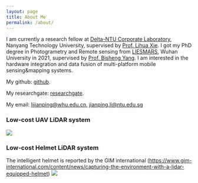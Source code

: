```yaml
---
layout: page
title: About Me
permalink: /about/
---
```


I am currently a research fellow at   [Delta-NTU Corporate Laboratory](https://www.ntu.edu.sg/delta-ntu), Nanyang Technology University, supervised by [Prof. Lihua Xie](https://personal.ntu.edu.sg/elhxie/person.html). I got my PhD degree in Photogrametry and Remote sensing from [LIESMARS](http://www.lmars.whu.edu.cn/en/), Wuhan University in 2021,  supervised by [Prof. Bisheng Yang](http://www.lmars.whu.edu.cn/enbisheng-yang/).  I am interested in the hardware integration and data fusion of multi-platform mobile sensing&mapping systems.

My github: [github](https://github.com/kafeiyin00). 

My researchgate: [researchgate](https://www.researchgate.net/profile/Jianping_Li29). 

My email: lijianping@whu.edu.cn, jianping.li@ntu.edu.sg

### Low-cost UAV LiDAR system

![](https://pic.imgdb.cn/item/63ff49daf144a01007175639.jpg)


### Low-cost Helmet LiDAR system

The intelligent helmet is reported by the GIM international (https://www.gim-international.com/content/news/capturing-the-environment-with-a-lidar-equipped-helmet)
![](https://pic.imgdb.cn/item/63ff4a0af144a010071785f4.jpg)




